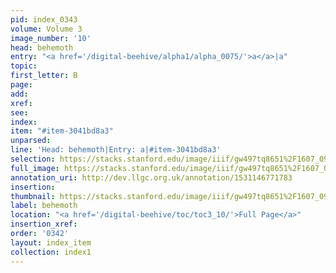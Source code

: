 ```yaml
---
pid: index_0343
volume: Volume 3
image_number: '10'
head: behemoth
entry: "<a href='/digital-beehive/alpha1/alpha_0075/'>a</a>|a"
topic: 
first_letter: B
page: 
add: 
xref: 
see: 
index: 
item: "#item-3041bd8a3"
unparsed: 
line: 'Head: behemoth|Entry: a|#item-3041bd8a3'
selection: https://stacks.stanford.edu/image/iiif/gw497tq8651%2F1607_0953/391,694,450,127/full/0/default.jpg
full_image: https://stacks.stanford.edu/image/iiif/gw497tq8651%2F1607_0953/full/full/0/default.jpg
annotation_uri: http://dev.llgc.org.uk/annotation/1531146771783
insertion: 
thumbnail: https://stacks.stanford.edu/image/iiif/gw497tq8651%2F1607_0953/391,694,450,127/150,/0/default.jpg
label: behemoth
location: "<a href='/digital-beehive/toc/toc3_10/'>Full Page</a>"
insertion_xref: 
order: '0342'
layout: index_item
collection: index1
---
```

